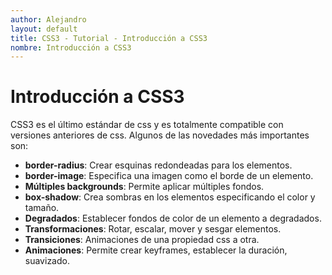 ```yaml
---
author: Alejandro
layout: default
title: CSS3 - Tutorial - Introducción a CSS3
nombre: Introducción a CSS3
---
```


# Introducción a CSS3

CSS3 es el último estándar de css y es totalmente compatible con versiones anteriores de css.
Algunos de las novedades más importantes son:

- **border-radius**: Crear esquinas redondeadas para los elementos.
- **border-image**: Especifica una imagen como el borde de un elemento.
- **Múltiples backgrounds**: Permite aplicar múltiples fondos.
- **box-shadow**: Crea sombras en los elementos especificando el color y tamaño.
- **Degradados**: Establecer fondos de color de un elemento a degradados.
- **Transformaciones**: Rotar, escalar, mover y sesgar elementos.
- **Transiciones**: Animaciones de una propiedad css a otra.
- **Animaciones**: Permite crear keyframes, establecer la duración, suavizado.
